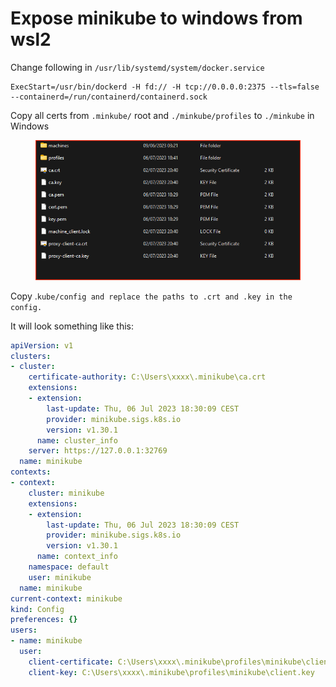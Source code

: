 # Expose minikube to windows from wsl2

Change following in `/usr/lib/systemd/system/docker.service`

```
ExecStart=/usr/bin/dockerd -H fd:// -H tcp://0.0.0.0:2375 --tls=false --containerd=/run/containerd/containerd.sock
```

Copy all certs from `.minkube/` root and `./minkube/profiles` to `./minkube` in Windows&#x20;

<figure><img src="../../../../../.gitbook/assets/Screenshot 2023-07-06 234724.png" alt=""><figcaption></figcaption></figure>

Copy .`kube/config and replace the paths to .crt and .key in the config.`

It will look something like this:

```yaml
apiVersion: v1
clusters:
- cluster:
    certificate-authority: C:\Users\xxxx\.minikube\ca.crt
    extensions:
    - extension:
        last-update: Thu, 06 Jul 2023 18:30:09 CEST
        provider: minikube.sigs.k8s.io
        version: v1.30.1
      name: cluster_info
    server: https://127.0.0.1:32769
  name: minikube
contexts:
- context:
    cluster: minikube
    extensions:
    - extension:
        last-update: Thu, 06 Jul 2023 18:30:09 CEST
        provider: minikube.sigs.k8s.io
        version: v1.30.1
      name: context_info
    namespace: default
    user: minikube
  name: minikube
current-context: minikube
kind: Config
preferences: {}
users:
- name: minikube
  user:
    client-certificate: C:\Users\xxxx\.minikube\profiles\minikube\client.crt
    client-key: C:\Users\xxxx\.minikube\profiles\minikube\client.key
```
